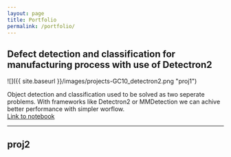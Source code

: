 ```yaml
---
layout: page
title: Portfolio
permalink: /portfolio/
---
```

## Defect detection and classification for manufacturing process with use of Detectron2  

![]({{ site.baseurl }}/images/projects-GC10_detectron2.png "proj1")  

Object detection and classification used to be solved as two seperate problems. With frameworks like Detectron2 or MMDetection we can achive better performance with simpler worflow.  
[Link to notebook](https://github.com/tkasperek/Detectron2_-_GC10-DET_Pascal_VOC_dataset/blob/master/_Detectron2___GC10_DET_Pascal_VOC_dataset.ipynb)

---  

## proj2
